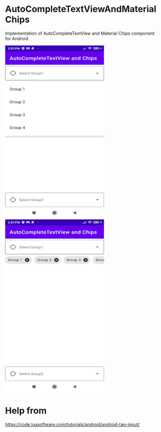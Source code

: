 # AutoCompleteTextViewAndMaterialChips
Implementation of AutoCompleteTextView and Material Chips component for Android

<img src="https://github.com/Developer199239/AutoCompleteTextViewAndMaterialChips/blob/main/images/screen2.png" width="320" height="560" />

<img src="https://github.com/Developer199239/AutoCompleteTextViewAndMaterialChips/blob/main/images/sreen1.png" width="320" height="560" />

# Help from
https://code.luasoftware.com/tutorials/android/android-tag-input/
